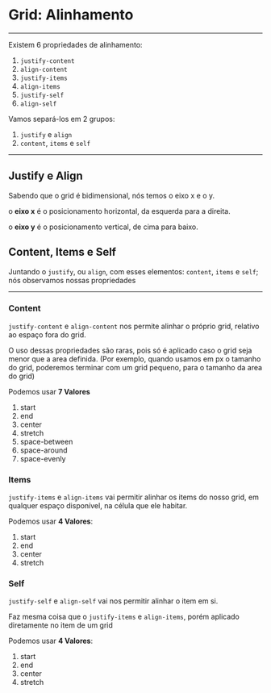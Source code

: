 # Grid: Alinhamento
---

Existem 6 propriedades de alinhamento:
1. `justify-content`
2. `align-content`
3. `justify-items`
4. `align-items`
5. `justify-self`
6. `align-self`

Vamos separá-los em 2 grupos:
1. `justify` e `align`
2. `content`, `items` e `self`

---

## Justify e Align

Sabendo que o grid é bidimensional, nós temos o eixo x e o y.

o **eixo x** é o posicionamento horizontal, da esquerda para a direita.

o **eixo y** é o posicionamento vertical, de cima para baixo.

## Content, Items e Self

Juntando o `justify`, ou `align`, com esses elementos: `content`, `items` e `self`; nós observamos nossas propriedades

---
### Content

`justify-content` e `align-content` nos permite alinhar o próprio grid, relativo ao espaço fora do grid.

O uso dessas propriedades são raras, pois só é aplicado caso o grid seja menor que a area definida. (Por exemplo, quando usamos em px o tamanho do grid, poderemos terminar com um grid pequeno, para o tamanho da area do grid)

Podemos usar **7 Valores**
1. start
2. end
3. center
4. stretch
5. space-between
6. space-around
7. space-evenly

### Items

`justify-items` e `align-items` vai permitir alinhar os items do nosso grid, em qualquer espaço disponível, na célula que ele habitar.

Podemos usar **4 Valores**:
1. start
2. end
3. center
4. stretch

### Self

`justify-self` e `align-self` vai nos permitir alinhar o item em si.

Faz mesma coisa que o `justify-items` e `align-items`, porém aplicado diretamente no item de um grid

Podemos usar **4 Valores**:
1. start
2. end
3. center
4. stretch